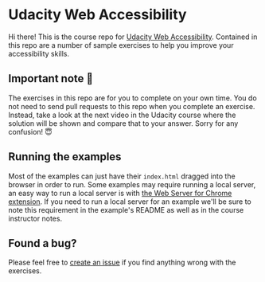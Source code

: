 # Udacity Web Accessibility

Hi there! This is the course repo for [Udacity Web Accessibility](https://www.udacity.com/course/web-accessibility--ud891). Contained in
this repo are a number of sample exercises to help you improve your
accessibility skills.

## Important note 🚨

The exercises in this repo are for you to complete on your own time. You do not need to send pull requests to this repo when you complete an exercise. Instead, take a look at the next video in the Udacity course where the solution will be shown and compare that to your answer. Sorry for any confusion! 😇

## Running the examples

Most of the examples can just have their `index.html` dragged into the browser
in order to run. Some examples may require running a local server, an easy
way to run a local server is with [the Web Server for Chrome extension](https://chrome.google.com/webstore/detail/web-server-for-chrome/ofhbbkphhbklhfoeikjpcbhemlocgigb?hl=en). If you need to run a local server for an example we'll
be sure to note this requirement in the example's README as well as in the
course instructor notes.

## Found a bug?

Please feel free to [create an issue](https://github.com/udacity/ud891/issues/new)
if you find anything wrong with the exercises.
